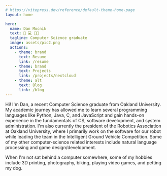 ```yaml
---
# https://vitepress.dev/reference/default-theme-home-page
layout: home

hero:
  name: Dan Mocnik
  text: 🤖 💻 👨‍💻
  tagline: Computer Science graduate
  image: assets/pic2.png
  actions:
    - theme: brand
      text: Resume
      link: /resume
    - theme: brand
      text: Projects
      link: /projects/nextcloud
    - theme: alt
      text: Blog
      link: /blog
---
```


<!-- <div class="video-background">
  <video playsinline autoplay muted loop>
    <source src="https://www.w3schools.com/html/mov_bbb.mp4" type="video/mp4">
  </video>
</div>
<br clear="all" /> -->

Hi! I'm Dan, a recent Computer Science graduate from Oakland University. My academic journey has allowed me to learn several programming languages like Python, Java, C, and JavaScript and gain hands-on experience in the fundamentals of CS, software development, and system administration. I'm also currently the president of the Robotics Association at Oakland University, where I primarily work on the software for our robot while leading the team in the Intelligent Ground Vehicle Competition. Some of my other computer-science related interests include natural language processing and game design/development.

When I'm not sat behind a computer somewhere, some of my hobbies include 3D printing, photography, biking, playing video games, and petting my dog.